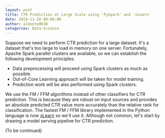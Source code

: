 ```yaml
---
layout: post
title: CTR Prediction at Large Scale using 'PySpark' and 'xLearn'
date: 2019-11-28 00:00:00
author: aldente0630
categories: Data-Science
---  
```


Suppose we need to perform CTR prediction for a large dataset. It's a dataset that's too large to load in memory on one server. Fortunately, Apache Spark parallel clusters are available, so we can establish the following development principles:
* Data preprocessing will proceed using Spark clusters as much as possible.
* Out-of-Core Learning approach will be taken for model training.
* Prediction work will be also performed using Spark clusters.

We use the FM / FFM algorithms instead of other classifiers for CTR prediction. This is because they are robust on input sources and provides an absolute predicted CTR value more accurately than the relative rank for classification. The fastest FM / FFM library implemented in the Python language is now [xLearn](https://github.com/aksnzhy/xlearn) so we'll use it. Although not common, let's start by drawing a model serving pipeline for CTR prediction.
  
(To be continued)
